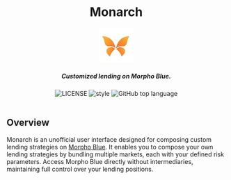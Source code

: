 <div align="center">
  <h1 > Monarch </h1>
  <img height=80 src="./imgs/logo.png"/>
  <h5 align="center"> Customized lending on Morpho Blue.</h5>

  <!-- move badges here -->
  <img src="https://img.shields.io/github/license/antoncoding/monarch?style=flat-square" alt="LICENSE" />
  <img src="https://img.shields.io/badge/code_style-prettier-ff69b4.svg?style=flat-square" alt="style" />
  <img src="https://img.shields.io/github/languages/top/antoncoding/monarch?style=flat-square" alt="GitHub top language" />
  
  <br/>
  <br/>
</div>

## Overview

Monarch is an unofficial user interface designed for composing custom lending strategies on [Morpho Blue](https://github.com/morpho-org/morpho-blue). It enables you to compose your own lending strategies by bundling multiple markets, each with your defined risk parameters. Access Morpho Blue directly without intermediaries, maintaining full control over your lending positions.
